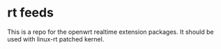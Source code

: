 # rt feeds

This is a repo for the openwrt realtime extension packages. 
It should be used with linux-rt patched kernel.

